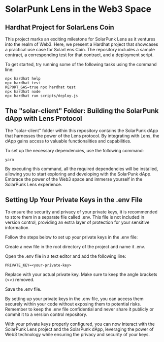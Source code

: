 


# SolarPunk Lens in the Web3 Space

## Hardhat Project for SolarLens Coin
This project marks an exciting milestone for SolarPunk Lens as it ventures into the realm of Web3. Here, we present a Hardhat project that showcases a practical use case for SolarLens Coin. The repository includes a sample contract, a corresponding test for that contract, and a deployment script.

To get started, try running some of the following tasks using the command line:

```shell
npx hardhat help
npx hardhat test
REPORT_GAS=true npx hardhat test
npx hardhat node
npx hardhat run scripts/deploy.js
```


## The "solar-client" Folder: Building the SolarPunk dApp with Lens Protocol
The "solar-client" folder within this repository contains the SolarPunk dApp that harnesses the power of the Lens protocol. By integrating with Lens, the dApp gains access to valuable functionalities and capabilities.

To set up the necessary dependencies, use the following command:

```shell
yarn
```

By executing this command, all the required dependencies will be installed, allowing you to start exploring and developing with the SolarPunk dApp. Embrace the power of the Web3 space and immerse yourself in the SolarPunk Lens experience.

## Setting Up Your Private Keys in the .env File

To ensure the security and privacy of your private keys, it is recommended to store them in a separate file called .env. This file is not included in version control, providing an extra layer of protection for your sensitive information.

Follow the steps below to set up your private keys in the .env file:

Create a new file in the root directory of the project and name it .env.

Open the .env file in a text editor and add the following line:

```shell
PRIVATE_KEY=<your-private-key>
```

Replace <your-private-key> with your actual private key. Make sure to keep the angle brackets (<>) removed.

Save the .env file.

By setting up your private keys in the .env file, you can access them securely within your code without exposing them to potential risks. Remember to keep the .env file confidential and never share it publicly or commit it to a version control repository.

With your private keys properly configured, you can now interact with the SolarPunk Lens project and the SolarPunk dApp, leveraging the power of Web3 technology while ensuring the privacy and security of your keys.




